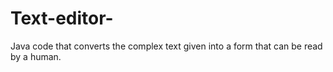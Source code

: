 # Text-editor-
Java code that converts the complex text given into a form that can be read by a human.
